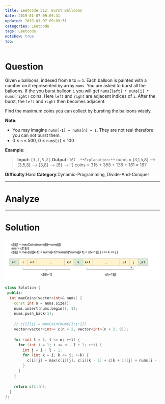 ```yaml
---
title: Leetcode 312. Burst Balloons
date: 2019-01-07 09:09:31
updated: 2019-01-07 09:09:31
categories: Leetcode
tags: Leetcode
notshow: true
top:
---
```


# Question

Given  `n`  balloons, indexed from  `0`  to  `n-1`. Each balloon is painted with a number on it represented by array  `nums`. You are asked to burst all the balloons. If the you burst balloon  `i`  you will get  `nums[left] * nums[i] * nums[right]`  coins. Here  `left`  and  `right`  are adjacent indices of  `i`. After the burst, the  `left`  and  `right`  then becomes adjacent.

Find the maximum coins you can collect by bursting the balloons wisely.

**Note:**

- You may imagine  `nums[-1] = nums[n] = 1`. They are not real therefore you can not burst them.
- 0 ≤  `n`  ≤ 500, 0 ≤  `nums[i]`  ≤ 100

**Example:**

> **Input:** `[3,1,5,8]`
> **Output:** `167 
> **Explanation:**` nums = [3,1,5,8] --> [3,5,8] -->   [3,8]   -->  [8]  --> [] coins =  3*1*5      +  3*5*8    +  1*3*8      + 1*8*1   = 167

**Difficulty**:Hard
**Category**:Dynamic-Programming, Divide-And-Conquer

<!-- more -->

------------

# Analyze

------------

# Solution

![](/images/in-post/2019-01-07-Leetcode-312-Burst-Balloons/2019-01-07-20-31-26.png)

```cpp
class Solution {
 public:
  int maxCoins(vector<int>& nums) {
    const int n = nums.size();
    nums.insert(nums.begin(), 1);
    nums.push_back(1);

    // c[i][j] = maxCoin(nums[i:j+1])
    vector<vector<int>> c(n + 2, vector<int>(n + 2, 0));

    for (int l = 1; l <= n; ++l) {
      for (int i = 1; i <= n - l + 1; ++i) {
        int j = i + l - 1;
        for (int k = i; k <= j; ++k) {
          c[i][j] = max(c[i][j], c[i][k - 1] + c[k + 1][j] + nums[i - 1] * nums[k] * nums[j + 1]);
        }
      }
    }

    return c[1][n];
  }
};
```

<!-- TODO:怎么可以得到第一层的循环条件是对应的长度呢 -->